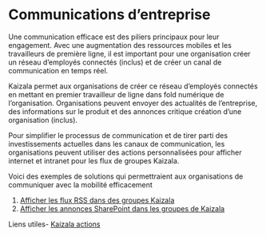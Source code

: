 # <a name="corporate-communications"></a>Communications d’entreprise

Une communication efficace est des piliers principaux pour leur engagement. Avec une augmentation des ressources mobiles et les travailleurs de première ligne, il est important pour une organisation créer un réseau d’employés connectés (inclus) et de créer un canal de communication en temps réel.

Kaizala permet aux organisations de créer ce réseau d’employés connectés en mettant en premier travailleur de ligne dans fold numérique de l’organisation. Organisations peuvent envoyer des actualités de l’entreprise, des informations sur le produit et des annonces critique création d’une organisation (inclus).

Pour simplifier le processus de communication et de tirer parti des investissements actuelles dans les canaux de communication, les organisations peuvent utiliser des actions personnalisées pour afficher internet et intranet pour les flux de groupes Kaizala.

Voici des exemples de solutions qui permettraient aux organisations de communiquer avec la mobilité efficacement
 1. [Afficher les flux RSS dans des groupes Kaizala](/Articles/BusinessSolutions/CorporateCommunications/GetRSSFeedsonKaizala/DisplayRSSFeedsinKaizalagroups.md)
 2. [Afficher les annonces SharePoint dans les groupes de Kaizala](/Articles/BusinessSolutions/CorporateCommunications/SharepointAnnouncementsonKaizala/DisplaySharepointAnnouncements.md)

Liens utiles- [Kaizala actions](https://docs.microsoft.com/en-us/kaizala/actions/readme)
